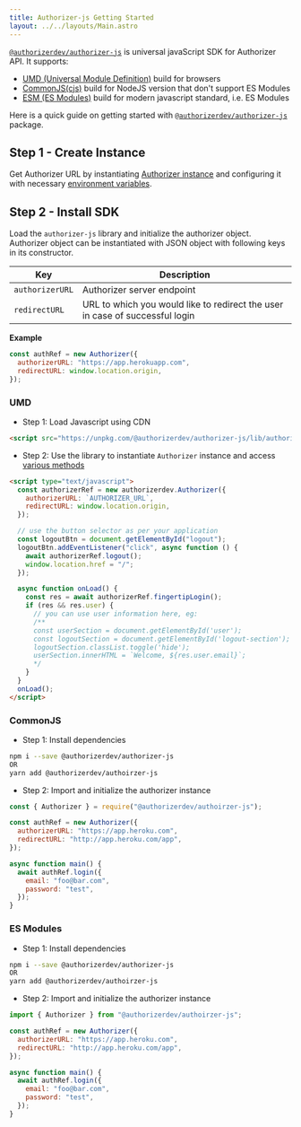 ```yaml
---
title: Authorizer-js Getting Started
layout: ../../layouts/Main.astro
---
```


[`@authorizerdev/authorizer-js`](https://www.npmjs.com/package/@authorizerdev/authorizer-js) is universal javaScript SDK for Authorizer API.
It supports:

- [UMD (Universal Module Definition)](https://github.com/umdjs/umd) build for browsers
- [CommonJS(cjs)](https://flaviocopes.com/commonjs/) build for NodeJS version that don't support ES Modules
- [ESM (ES Modules)](https://hacks.mozilla.org/2018/03/es-modules-a-cartoon-deep-dive/) build for modern javascript standard, i.e. ES Modules

Here is a quick guide on getting started with [`@authorizerdev/authorizer-js`](/authorizer-js/getting-started) package.

## Step 1 - Create Instance

Get Authorizer URL by instantiating [Authorizer instance](/deployment) and configuring it with necessary [environment variables](/core/env).

## Step 2 - Install SDK

Load the `authorizer-js` library and initialize the authorizer object. Authorizer object can be instantiated with JSON object with following keys in its constructor.

| Key             | Description                                                                  |
| --------------- | ---------------------------------------------------------------------------- |
| `authorizerURL` | Authorizer server endpoint                                                   |
| `redirectURL`   | URL to which you would like to redirect the user in case of successful login |

**Example**

```js
const authRef = new Authorizer({
  authorizerURL: "https://app.herokuapp.com",
  redirectURL: window.location.origin,
});
```

### UMD

- Step 1: Load Javascript using CDN

```html
<script src="https://unpkg.com/@authorizerdev/authorizer-js/lib/authorizer.min.js"></script>
```

- Step 2: Use the library to instantiate `Authorizer` instance and access [various methods](/authorizer-js/functions)

```html
<script type="text/javascript">
  const authorizerRef = new authorizerdev.Authorizer({
    authorizerURL: `AUTHORIZER_URL`,
    redirectURL: window.location.origin,
  });

  // use the button selector as per your application
  const logoutBtn = document.getElementById("logout");
  logoutBtn.addEventListener("click", async function () {
    await authorizerRef.logout();
    window.location.href = "/";
  });

  async function onLoad() {
    const res = await authorizerRef.fingertipLogin();
    if (res && res.user) {
      // you can use user information here, eg:
      /**
      const userSection = document.getElementById('user');
      const logoutSection = document.getElementById('logout-section');
      logoutSection.classList.toggle('hide');
      userSection.innerHTML = `Welcome, ${res.user.email}`;
      */
    }
  }
  onLoad();
</script>
```

### CommonJS

- Step 1: Install dependencies

```sh
npm i --save @authorizerdev/authorizer-js
OR
yarn add @authorizerdev/authoirzer-js
```

- Step 2: Import and initialize the authorizer instance

```js
const { Authorizer } = require("@authorizerdev/authoirzer-js");

const authRef = new Authorizer({
  authorizerURL: "https://app.heroku.com",
  redirectURL: "http://app.heroku.com/app",
});

async function main() {
  await authRef.login({
    email: "foo@bar.com",
    password: "test",
  });
}
```

### ES Modules

- Step 1: Install dependencies

```sh
npm i --save @authorizerdev/authorizer-js
OR
yarn add @authorizerdev/authoirzer-js
```

- Step 2: Import and initialize the authorizer instance

```js
import { Authorizer } from "@authorizerdev/authoirzer-js";

const authRef = new Authorizer({
  authorizerURL: "https://app.heroku.com",
  redirectURL: "http://app.heroku.com/app",
});

async function main() {
  await authRef.login({
    email: "foo@bar.com",
    password: "test",
  });
}
```
